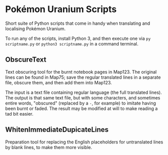 # Pokémon Uranium Scripts
Short suite of Python scripts that come in handy when translating and localising Pokémon Uranium.

To run any of the scripts, install Python 3, and then execute one via `py scriptname.py` or `python3 scriptname.py` in a command terminal.

## ObscureText
Text obscuring tool for the burnt notebook pages in Map123. The original lines can be found in Map75; save the regular translated lines in a separate file, obscure them, and then add them into Map123.

The input is a text file containing regular language (the full translated lines). The output is that same text file, but with some characters, and sometimes entire words, "obscured" (replaced by a `-`, for example) to imitate having been burnt or faded. The result may be modified at will to make reading a tad bit easier.

## WhitenImmediateDupicateLines
Preparation tool for replacing the English placeholders for untranslated lines by blank lines, to make them more visible.
